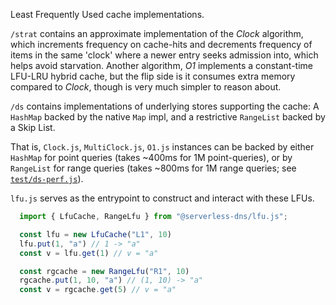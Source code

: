 Least Frequently Used cache implementations.

`/strat` contains an approximate implementation of the _Clock_ algorithm, which increments
frequency on cache-hits and decrements frequency of items in the same 'clock' where a newer
entry seeks admission into, which helps avoid starvation. Another algorithm, _O1_ implements
a constant-time LFU-LRU hybrid cache, but the flip side is it consumes extra memory compared
to _Clock_, though is very much simpler to reason about.

`/ds` contains implementations of underlying stores supporting the cache: A `HashMap` backed
by the native `Map` impl, and a restrictive `RangeList` backed by a Skip List.

That is, `Clock.js`, `MultiClock.js`, `O1.js` instances can be backed by either `HashMap`
for point queries (takes ~400ms for 1M point-queries), or by `RangeList` for range queries
(takes ~800ms for 1M range queries; see [`test/ds-perf.js`](test/ds-pref.js)).

`lfu.js` serves as the entrypoint to construct and interact with these LFUs.

```js
  import { LfuCache, RangeLfu } from "@serverless-dns/lfu.js";

  const lfu = new LfuCache("L1", 10)
  lfu.put(1, "a") // 1 -> "a"
  const v = lfu.get(1) // v = "a"

  const rgcache = new RangeLfu("R1", 10)
  rgcache.put(1, 10, "a") // (1, 10) -> "a"
  const v = rgcache.get(5) // v = "a"
````
